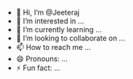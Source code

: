 - 👋 Hi, I’m @Jeeteraj
- 👀 I’m interested in ...
- 🌱 I’m currently learning ...
- 💞️ I’m looking to collaborate on ...
- 📫 How to reach me ...
- 😄 Pronouns: ...
- ⚡ Fun fact: ...

<!---
Jeeteraj/Jeeteraj is a ✨ special ✨ repository because its `README.md` (this file) appears on your GitHub profile.
You can click the Preview link to take a look at your changes.
--->
